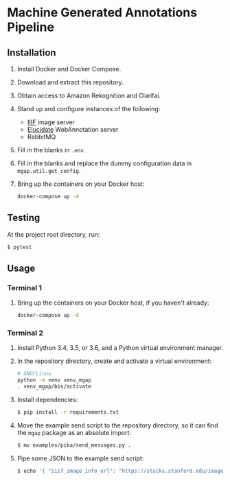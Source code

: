 # Machine Generated Annotations Pipeline

## Installation

1. Install Docker and Docker Compose.
2. Download and extract this repository.
3. Obtain access to Amazon Rekognition and Clarifai.
4. Stand up and configure instances of the following:

    - [IIIF](https://iiif.io) image server
    - [Elucidate](https://github.com/dlcs/elucidate-server) WebAnnotation server
    - RabbitMQ

5. Fill in the blanks in `.env`.
6. Fill in the blanks and replace the dummy configuration data in `mgap.util.get_config`.
7. Bring up the containers on your Docker host:

    ```bash
    docker-compose up -d
    ```

## Testing

At the project root directory, run:

```bash
$ pytest
```

## Usage

### Terminal 1

1. Bring up the containers on your Docker host, if you haven't already:

    ```bash
    docker-compose up -d
    ```

### Terminal 2

1. Install Python 3.4, 3.5, or 3.6, and a Python virtual environment manager.
2. In the repository directory, create and activate a virtual environment:

    ```bash
    # GNU/Linux
    python -m venv venv_mgap
    . venv_mgap/bin/activate
    ```

3. Install dependencies:

    ```bash
    $ pip install -r requirements.txt
    ```

4. Move the example send script to the repository directory, so it can find the `mgap` package as an absolute import:

    ```bash
    $ mv examples/pika/send_messages.py .
    ```

5. Pipe some JSON to the example send script:

    ```bash
    $ echo '{ "iiif_image_info_url": "https://stacks.stanford.edu/image/iiif/gp903kf9548%2FSC1041_SAIL_Office_1979", "iiif_manifest_url": "https://purl.stanford.edu/gp903kf9548/iiif/manifest", "item_ark": "ark:/00000/aaa.bbb" }' | ./send_messages.py
    ```
